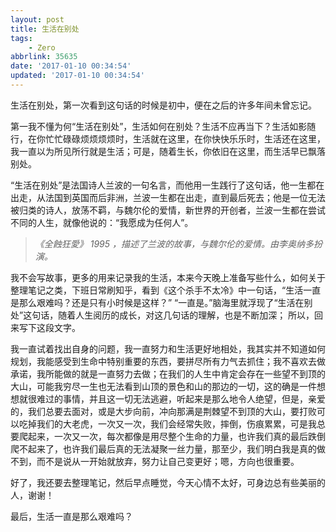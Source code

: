 ```yaml
---
layout: post
title: 生活在别处
tags: 
    - Zero
abbrlink: 35635
date: '2017-01-10 00:34:54'
updated: '2017-01-10 00:34:54'
---
```



生活在别处，第一次看到这句话的时候是初中，便在之后的许多年间未曾忘记。

第一我不懂为何“生活在别处”，生活如何在别处？生活不应再当下？生活如影随行，在你忙忙碌碌烦烦烦烦时，生活就在这里，在你快快乐乐时，生活还在这里，我一直以为所见所行就是生活；可是，随着生长，你依旧在这里，而生活早已飘落别处。

“生活在别处”是法国诗人兰波的一句名言，而他用一生践行了这句话，他一生都在出走，从法国到英国而后非洲，兰波一生都在出走，直到最后死去；他是一位无法被归类的诗人，放荡不羁，与魏尔伦的爱情，新世界的开创者，兰波一生都在尝试不同的人生，就像他说的：“我愿成为任何人”。

> *《全蝕狂愛》 1995 ，描述了兰波的故事，与魏尔伦的爱情。由李奥纳多扮演。*

我不会写故事，更多的用来记录我的生活，本来今天晚上准备写些什么，如何关于整理笔记之类，下班日常刷知乎，看到《这个杀手不太冷》中一句话，“生活一直是那么艰难吗？还是只有小时候是这样？” “一直是。”脑海里就浮现了“生活在别处”这句话，随着人生阅历的成长，对这几句话的理解，也是不断加深； 所以，回来写下这段文字。

我一直试着找出自身的问题，我一直努力和生活更好地相处，我其实并不知道如何规划，我能感受到生命中特别重要的东西，要拼尽所有力气去抓住；我不喜欢去做承诺，我所能做的就是一直努力去做；在我们的人生中肯定会存在一些望不到顶的大山，可能我穷尽一生也无法看到山顶的景色和山的那边的一切，这的确是一件想想就很难过的事情，并且这一切无法逃避，听起来是那么地令人绝望，但是，亲爱的，我们总要去面对，或是大步向前，冲向那满是荆棘望不到顶的大山，要打败可以吃掉我们的大老虎，一次又一次，我们会经常失败，摔倒，伤痕累累，可是我总要爬起来，一次又一次，每次都像是用尽整个生命的力量，也许我们真的最后跌倒爬不起来了，也许我们最后真的无法凝聚一丝力量，那至少，我们明白我是真的做不到，而不是说从一开始就放弃，努力让自己变更好；嗯，方向也很重要。

好了，我还要去整理笔记，然后早点睡觉，今天心情不太好，可身边总有些美丽的人，谢谢！

最后，生活一直是那么艰难吗？
